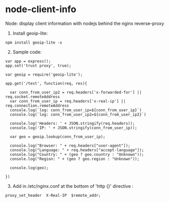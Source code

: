 # node-client-info
Node: display client information with nodejs behind the nginx reverse-proxy 

1. Install geoip-lite:
```
npm install geoip-lite -s
```

2. Sample code:
```
var app = express();
app.set('trust proxy', true);

var geoip = require('geoip-lite');

app.get('/test', function(req, res){

  var conn_from_user_ip2 = req.headers['x-forwarded-for'] || req.socket.remoteAddress
  var conn_from_user_ip = req.headers['x-real-ip'] || req.connection.remoteAddress
  console.log(`log: conn_from_user_ip=${conn_from_user_ip}`)
  console.log(`log: conn_from_user_ip2=${conn_from_user_ip2}`)

  console.log('Headers: ' + JSON.stringify(req.headers));
  console.log('IP: ' + JSON.stringify(conn_from_user_ip));

  var geo = geoip.lookup(conn_from_user_ip);

  console.log("Browser: " + req.headers["user-agent"]);
  console.log("Language: " + req.headers["accept-language"]);
  console.log("Country: " + (geo ? geo.country : "Unknown"));
  console.log("Region: " + (geo ? geo.region : "Unknown"));

  console.log(geo);
  
})
```

3. Add in /etc/nginx.conf at the bottom of 'http {}' directive :
```
proxy_set_header  X-Real-IP  $remote_addr;
```

